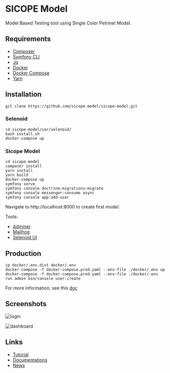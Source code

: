 # SICOPE Model

Model Based Testing tool using Single Color Petrinet Model.

## Requirements

* [Composer](https://getcomposer.org/)
* [Symfony CLI](https://symfony.com/download)
* [Jq](https://stedolan.github.io/jq/download/)
* [Docker](https://docs.docker.com/get-docker/)
* [Docker Compose](https://docs.docker.com/compose/install/)
* [Yarn](https://classic.yarnpkg.com/en/docs/install/#debian-stable)

## Installation

```shell
git clone https://github.com/sicope-model/sicope-model.git
```

### Selenoid

```shell
cd sicope-model/var/selenoid/
bash install.sh
docker-compose up
```

### Sicope Model

```shell
cd sicope-model
composer install
yarn install
yarn build
docker-compose up
symfony serve
symfony console doctrine:migrations:migrate
symfony console messenger:consume async
symfony console app:add-user
```

Navigate to http://localhost:8000 to create first model.

Tools:
* [Adminer](http://localhost:8888)
* [Mailhog](http://localhost:8025)
* [Selenoid UI](http://localhost:8080)

## Production

```shell
cp docker/.env.dist docker/.env
docker-compose -f docker-compose.prod.yaml --env-file ./docker/.env up
docker-compose -f docker-compose.prod.yaml --env-file ./docker/.env run admin bin/console user:create
```

For more information, see this [doc](https://github.com/dunglas/symfony-docker/blob/master/docs/production.md)

## Screenshots

![login](http://sicope-model.github.io/img/screenshots/login.png)

![dashboard](http://sicope-model.github.io/img/screenshots/dashboard.png)


## Links

* [Tutorial](https://sicope-model.github.io/docs/tutorial)
* [Documentations](https://sicope-model.github.io/docs)
* [News](http://sicope-model.github.io/blog)
